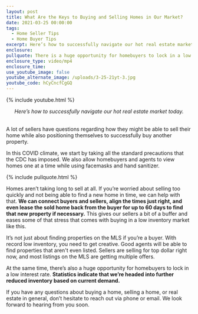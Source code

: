 ```yaml
---
layout: post
title: What Are the Keys to Buying and Selling Homes in Our Market?
date: 2021-03-25 00:00:00
tags:
  - Home Seller Tips
  - Home Buyer Tips
excerpt: Here’s how to successfully navigate our hot real estate market today.
enclosure:
pullquote: There is a huge opportunity for homebuyers to lock in a low interest rate.
enclosure_type: video/mp4
enclosure_time:
use_youtube_image: false
youtube_alternate_image: /uploads/3-25-21yt-3.jpg
youtube_code: hCyCncfCgGQ
---
```

{% include youtube.html %}

<center><em>Here’s how to successfully navigate our hot real estate market today.</em></center>
&nbsp;


A lot of sellers have questions regarding how they might be able to sell their home while also positioning themselves to successfully buy another property.&nbsp;

In this COVID climate, we start by taking all the standard precautions that the CDC has imposed. We also allow homebuyers and agents to view homes one at a time while using facemasks and hand sanitizer.

{% include pullquote.html %}

Homes aren’t taking long to sell at all. If you’re worried about selling too quickly and not being able to find a new home in time, we can help with that. **We can connect buyers and sellers, align the times just right, and even lease the sold home back from the buyer for up to 60 days to find that new property if necessary.** This gives our sellers a bit of a buffer and eases some of that stress that comes with buying in a low inventory market like this.

It’s not just about finding properties on the MLS if you’re a buyer. With record low inventory, you need to get creative. Good agents will be able to find properties that aren't even listed. Sellers are selling for top dollar right now, and most listings on the MLS are getting multiple offers.

At the same time, there’s also a huge opportunity for homebuyers to lock in a low interest rate. **Statistics indicate that we’re headed into further reduced inventory based on current demand.**

If you have any questions about buying a home, selling a home, or real estate in general, don’t hesitate to reach out via phone or email. We look forward to hearing from you soon.
